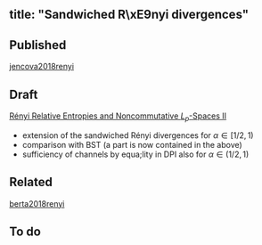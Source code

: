 title: "Sandwiched R\xE9nyi divergences"
---
## Published 

[jencova2018renyi](jencova2018renyi)


## Draft 

[Rényi Relative Entropies and Noncommutative $L_p$-Spaces II](sandwiched/part2.pdf)

* extension of the sandwiched Rényi divergences for $\alpha\in [1/2,1)$
* comparison with BST (a part is now contained in the above)
* sufficiency of channels by equa;lity in DPI also for $\alpha\in (1/2,1)$


## Related

[berta2018renyi](berta2018renyi)

## To do